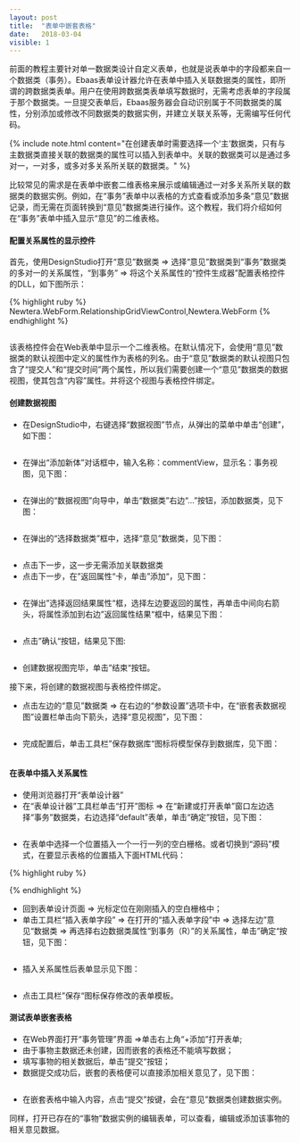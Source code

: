 ```yaml
---
layout: post
title:  "表单中嵌套表格"
date:   2018-03-04
visible: 1
---
```


前面的教程主要针对单一数据类设计自定义表单，也就是说表单中的字段都来自一个数据类（事务）。Ebaas表单设计器允许在表单中插入关联数据类的属性，即所谓的跨数据类表单。用户在使用跨数据类表单填写数据时，无需考虑表单的字段属于那个数据类。一旦提交表单后，Ebaas服务器会自动识别属于不同数据类的属性，分别添加或修改不同数据类的数据实例，并建立关联关系等，无需编写任何代码。

{% include note.html content="在创建表单时需要选择一个‘主’数据类，只有与主数据类直接关联的数据类的属性可以插入到表单中。关联的数据类可以是通过多对一，一对多，或多对多关系所关联的数据类。" %}

比较常见的需求是在表单中嵌套二维表格来展示或编辑通过一对多关系所关联的数据类的数据实例。例如，在“事务”表单中以表格的方式查看或添加多条“意见”数据记录，而无需在页面转换到“意见”数据类进行操作。这个教程，我们将介绍如何在“事务”表单中插入显示“意见”的二维表格。

#### 配置关系属性的显示控件


首先，使用DesignStudio打开“意见”数据类 => 选择“意见”数据类到“事务”数据类的多对一的关系属性，“到事务” => 将这个关系属性的“控件生成器”配置表格控件的DLL，如下图所示：

{% highlight ruby %}
Newtera.WebForm.RelationshipGridViewControl,Newtera.WebForm
{% endhighlight %}

<img src="{{'/assets/img/018-3-4-表单中嵌套表格1.png' | prepend: site.baseurl }}" alt="">

该表格控件会在Web表单中显示一个二维表格。在默认情况下，会使用“意见”数据类的默认视图中定义的属性作为表格的列名。由于“意见”数据类的默认视图只包含了“提交人”和“提交时间”两个属性，所以我们需要创建一个“意见”数据类的数据视图，使其包含“内容”属性。并将这个视图与表格控件绑定。

#### 创建数据视图

* 在DesignStudio中，右键选择“数据视图”节点，从弹出的菜单中单击“创建”，如下图：

<img src="{{'/assets/img/018-3-4-表单中嵌套表格2.png' | prepend: site.baseurl }}" alt="">

* 在弹出“添加新体”对话框中，输入名称：commentView，显示名：事务视图，见下图：

<img src="{{'/assets/img/018-3-4-表单中嵌套表格3.png' | prepend: site.baseurl }}" alt="">

* 在弹出的“数据视图”向导中，单击“数据类”右边“...”按钮，添加数据类，见下图：

<img src="{{'/assets/img/018-3-4-表单中嵌套表格4.png' | prepend: site.baseurl }}" alt="">

* 在弹出的“选择数据类”框中，选择“意见”数据类，见下图：
<img src="{{'/assets/img/018-3-4-表单中嵌套表格5.png' | prepend: site.baseurl }}" alt="">

* 点击下一步，这一步无需添加关联数据类
* 点击下一步，在”返回属性“卡，单击”添加“，见下图：

<img src="{{'/assets/img/018-3-4-表单中嵌套表格8.png' | prepend: site.baseurl }}" alt="">

* 在弹出”选择返回结果属性“框，选择左边要返回的属性，再单击中间向右箭头，将属性添加到右边”返回属性结果“框中，结果见下图：

<img src="{{'/assets/img/018-3-4-表单中嵌套表格9.png' | prepend: site.baseurl }}" alt="">

* 点击”确认“按钮，结果见下图:

<img src="{{'/assets/img/018-3-4-表单中嵌套表格10.png' | prepend: site.baseurl }}" alt="">

* 创建数据视图完毕，单击”结束“按钮。
 
接下来，将创建的数据视图与表格控件绑定。
 
* 点击左边的“意见”数据类 => 在右边的“参数设置”选项卡中，在“嵌套表数据视图”设置栏单击向下箭头，选择“意见视图”，见下图：
<img src="{{'/assets/img/018-3-4-表单中嵌套表格11.png' | prepend: site.baseurl }}" alt="">
 
* 完成配置后，单击工具栏”保存数据库“图标将模型保存到数据库，见下图：

<img src="{{'/assets/img/018-3-4-表单中嵌套表格12.png' | prepend: site.baseurl }}" alt="">

#### 在表单中插入关系属性

* 使用浏览器打开“表单设计器”
* 在“表单设计器”工具栏单击“打开”图标 => 在“新建或打开表单”窗口左边选择“事务”数据类，右边选择“default”表单，单击“确定”按钮，见下图：

<img src="{{'/assets/img/018-3-4-表单中嵌套表格13.png' | prepend: site.baseurl }}" alt="">

* 在表单中选择一个位置插入一个一行一列的空白栅格。或者切换到“源码”模式，在要显示表格的位置插入下面HTML代码：

{% highlight ruby %}
<div class="row row-7">
<div class="col col-md-12">
<div class="content">
</div>
</div>
</div>
{% endhighlight %}

* 回到表单设计页面 => 光标定位在刚刚插入的空白栅格中；
* 单击工具栏“插入表单字段” => 在打开的“插入表单字段”中 => 选择左边”意见“数据类 => 再选择右边数据类属性“到事务（R）”的关系属性，单击”确定“按钮，见下图：

<img src="{{'/assets/img/018-3-4-表单中嵌套表格15.png' | prepend: site.baseurl }}" alt="">

* 插入关系属性后表单显示见下图：

<img src="{{'/assets/img/018-3-4-表单中嵌套表格16.png' | prepend: site.baseurl }}" alt="">

* 点击工具栏”保存“图标保存修改的表单模板。

#### 测试表单嵌套表格

* 在Web界面打开“事务管理”界面 =>单击右上角“+添加”打开表单;
* 由于事物主数据还未创建，因而嵌套的表格还不能填写数据；
* 填写事物的相关数据后，单击”提交“按钮；
* 数据提交成功后，嵌套的表格便可以直接添加相关意见了，见下图：

<img src="{{'/assets/img/018-3-4-表单中嵌套表格17.png' | prepend: site.baseurl }}" alt="">

* 在嵌套表格中输入内容，点击“提交”按键，会在“意见”数据类创建数据实例。

同样，打开已存在的“事物”数据实例的编辑表单，可以查看，编辑或添加该事物的相关意见数据。




